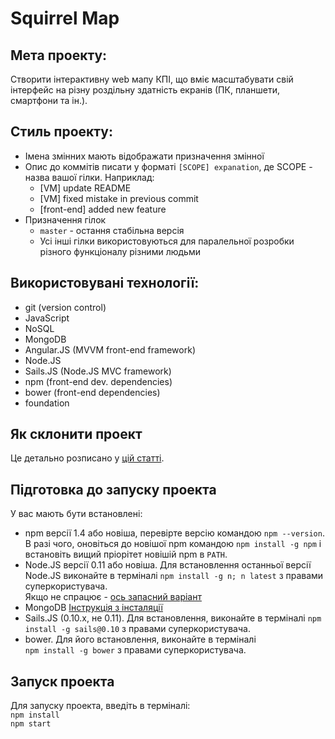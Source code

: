# Squirrel Map

## Мета проекту:
Створити інтерактивну web мапу КПІ, що вміє масштабувати свій інтерфейс на різну роздільну здатність екранів (ПК, планшети, смартфони та ін.).

## Стиль проекту:

- Імена змінних мають відображати призначення змінної
- Опис до коммітів писати у форматі `[SCOPE] expanation`, де SCOPE - назва вашої гілки. Наприклад:
  - [VM] update README
  - [VM] fixed mistake in previous commit
  - [front-end] added new feature
- Призначення гілок
  - `master` - остання стабільна версія
  - Усі інші гілки використовуються для паралельної розробки різного функціоналу різними людьми

## Використовувані технології:

- git (version control)
- JavaScript
- NoSQL
- MongoDB
- Angular.JS (MVVM front-end framework)
- Node.JS
- Sails.JS (Node.JS MVC framework)
- npm (front-end dev. dependencies)
- bower (front-end dependencies)
- foundation



## Як склонити проект
Це детально розписано у [цій статті](https://help.github.com/articles/fork-a-repo/).

## Підготовка до запуску проекта

У вас мають бути встановлені:
- npm версії 1.4 або новіша, перевірте версію командою `npm --version`.  В разі чого, оновіться до новішої npm командою `npm install -g npm` і встановіть вищий пріорітет новішій npm в `PATH`.
- Node.JS версії 0.11 або новіша. Для встановлення останньої версії Node.JS виконайте в терміналі `npm install -g n; n latest` з правами суперкористувача.  
Якщо не спрацює - [ось запасний варіант](https://docs.angularjs.org/tutorial/)
- MongoDB [Інструкція з інсталяції](http://docs.mongodb.org/manual/installation/)
- Sails.JS (0.10.x, не 0.11). Для встановлення, виконайте в терміналі `npm install -g sails@0.10` з правами суперкористувача.
- bower. Для його встановлення, виконайте в терміналі  
`npm install -g bower` з правами суперкористувача.

## Запуск проекта

Для запуску проекта, введіть в терміналі:  
`npm install`  
`npm start`
